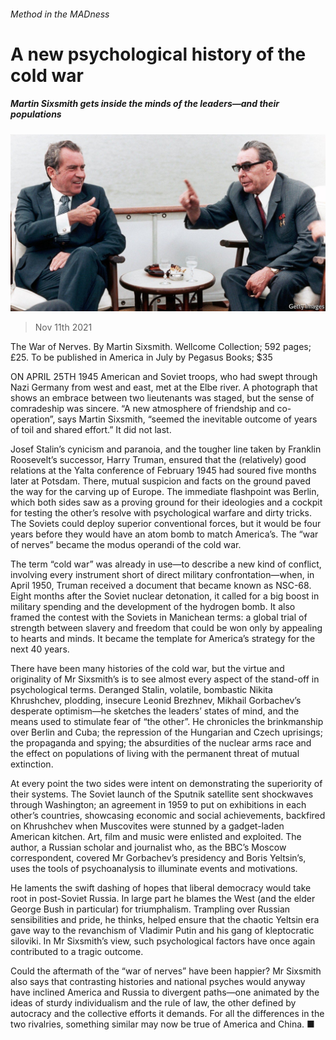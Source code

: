 ###### Method in the MADness

# A new psychological history of the cold war 

##### Martin Sixsmith gets inside the minds of the leaders—and their populations 

![image](images/20211113_bkp502.jpg) 

> Nov 11th 2021 

The War of Nerves. By Martin Sixsmith. Wellcome Collection; 592 pages; £25. To be published in America in July by Pegasus Books; $35

ON APRIL 25TH 1945 American and Soviet troops, who had swept through Nazi Germany from west and east, met at the Elbe river. A photograph that shows an embrace between two lieutenants was staged, but the sense of comradeship was sincere. “A new atmosphere of friendship and co-operation”, says Martin Sixsmith, “seemed the inevitable outcome of years of toil and shared effort.” It did not last.


Josef Stalin’s cynicism and paranoia, and the tougher line taken by Franklin Roosevelt’s successor, Harry Truman, ensured that the (relatively) good relations at the Yalta conference of February 1945 had soured five months later at Potsdam. There, mutual suspicion and facts on the ground paved the way for the carving up of Europe. The immediate flashpoint was Berlin, which both sides saw as a proving ground for their ideologies and a cockpit for testing the other’s resolve with psychological warfare and dirty tricks. The Soviets could deploy superior conventional forces, but it would be four years before they would have an atom bomb to match America’s. The “war of nerves” became the modus operandi of the cold war.

The term “cold war” was already in use—to describe a new kind of conflict, involving every instrument short of direct military confrontation—when, in April 1950, Truman received a document that became known as NSC-68. Eight months after the Soviet nuclear detonation, it called for a big boost in military spending and the development of the hydrogen bomb. It also framed the contest with the Soviets in Manichean terms: a global trial of strength between slavery and freedom that could be won only by appealing to hearts and minds. It became the template for America’s strategy for the next 40 years.

There have been many histories of the cold war, but the virtue and originality of Mr Sixsmith’s is to see almost every aspect of the stand-off in psychological terms. Deranged Stalin, volatile, bombastic Nikita Khrushchev, plodding, insecure Leonid Brezhnev, Mikhail Gorbachev’s desperate optimism—he sketches the leaders’ states of mind, and the means used to stimulate fear of “the other”. He chronicles the brinkmanship over Berlin and Cuba; the repression of the Hungarian and Czech uprisings; the propaganda and spying; the absurdities of the nuclear arms race and the effect on populations of living with the permanent threat of mutual extinction.

At every point the two sides were intent on demonstrating the superiority of their systems. The Soviet launch of the Sputnik satellite sent shockwaves through Washington; an agreement in 1959 to put on exhibitions in each other’s countries, showcasing economic and social achievements, backfired on Khrushchev when Muscovites were stunned by a gadget-laden American kitchen. Art, film and music were enlisted and exploited. The author, a Russian scholar and journalist who, as the BBC’s Moscow correspondent, covered Mr Gorbachev’s presidency and Boris Yeltsin’s, uses the tools of psychoanalysis to illuminate events and motivations.

He laments the swift dashing of hopes that liberal democracy would take root in post-Soviet Russia. In large part he blames the West (and the elder George Bush in particular) for triumphalism. Trampling over Russian sensibilities and pride, he thinks, helped ensure that the chaotic Yeltsin era gave way to the revanchism of Vladimir Putin and his gang of kleptocratic siloviki. In Mr Sixsmith’s view, such psychological factors have once again contributed to a tragic outcome.

Could the aftermath of the “war of nerves” have been happier? Mr Sixsmith also says that contrasting histories and national psyches would anyway have inclined America and Russia to divergent paths—one animated by the ideas of sturdy individualism and the rule of law, the other defined by autocracy and the collective efforts it demands. For all the differences in the two rivalries, something similar may now be true of America and China. ■

